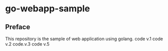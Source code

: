 # go-webapp-sample



## Preface
This repository is the sample of web application using golang.
code v.1
code v.2
code.v.3
code v.5
